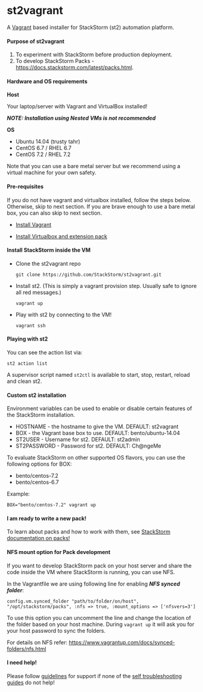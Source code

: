 # st2vagrant

A [Vagrant](https://www.vagrantup.com/about.html) based installer for StackStorm (st2) automation platform. 

#### Purpose of st2vagrant

1. To experiment with StackStorm before production deployment.
2. To develop StackStorm Packs - https://docs.stackstorm.com/latest/packs.html.

#### Hardware and OS requirements

**Host**

Your laptop/server with Vagrant and VirtualBox installed!

   ***NOTE: Installation using Nested VMs is not recommended***

**OS**
 
* Ubuntu 14.04 (trusty tahr)
* CentOS 6.7 / RHEL 6.7
* CentOS 7.2 / RHEL 7.2

Note that you can use a bare metal server but we recommend using a virtual machine for your own safety. 


#### Pre-requisites

If you do not have vagrant and virtualbox installed, follow the steps below. 
Otherwise, skip to next section. If you are brave enough to use a bare metal box, you can also skip to next section.

* [Install Vagrant](https://www.vagrantup.com/docs/installation/)

* [Install Virtualbox and extension pack](https://www.virtualbox.org/wiki/Downloads)
 
 
#### Install StackStorm inside the VM

 * Clone the st2vagrant repo

    ```git clone https://github.com/StackStorm/st2vagrant.git```

 * Install st2. (This is simply a vagrant provision step. Usually safe to ignore all red messages.)

     ```vagrant up```

 * Play with st2 by connecting to the VM!

     ```vagrant ssh```

#### Playing with st2

You can see the action list via:

```st2 action list```

A supervisor script named ```st2ctl``` is available to start, stop, restart, reload and clean st2.

#### Custom st2 installation

Environment variables can be used to enable or disable certain features of the StackStorm installation.

* HOSTNAME - the hostname to give the VM. DEFAULT: st2vagrant
* BOX - the Vagrant base box to use. DEFAULT: bento/ubuntu-14.04
* ST2USER - Username for st2. DEFAULT: st2admin
* ST2PASSWORD - Password for st2. DEFAULT: Ch@ngeMe

To evaluate StackStorm on other supported OS flavors, you can use the following options for BOX:

* bento/centos-7.2
* bento/centos-6.7

Example: 

```BOX="bento/centos-7.2" vagrant up```

#### I am ready to write a new pack!


To learn about packs and how to work with them, see [StackStorm documentation on packs!](https://docs.stackstorm.com/latest/packs.html)


#### NFS mount option for Pack development

If you want to develop StackStorm pack on your host server and share the code inside the VM where StackStorm is running, you can use NFS. 

In the Vagrantfile we are using following line for enabling ***NFS synced folder***:

```config.vm.synced_folder "path/to/folder/on/host", "/opt/stackstorm/packs", :nfs => true, :mount_options => ['nfsvers=3']```

To use this option you can uncomment the line and change the location of the folder based on your host machine. During ```vagrant up``` it will ask you for your host password to sync the folders.

For details on NFS refer: https://www.vagrantup.com/docs/synced-folders/nfs.html


#### I need help!

Please follow [guidelines](https://docs.stackstorm.com/troubleshooting/ask_for_support.html) for support if none of the [self troubleshooting guides](https://docs.stackstorm.com/troubleshooting/index.html) do not help!

